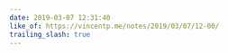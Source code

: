 ```yaml
---
date: 2019-03-07 12:31:40
like_of: https://vincentp.me/notes/2019/03/07/12-00/
trailing_slash: true
---
```

